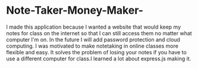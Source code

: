 # Note-Taker-Money-Maker-

I made this application because I wanted a website that would keep my notes for class on the internet so that I can still access them no matter what computer I'm on. In the future I will add password protection and cloud computing. I was motivated to make notetaking in online classes more flexible and easy. It solves the problem of losing your notes if you have to use a different computer for class.I learned a lot about express.js making it.
